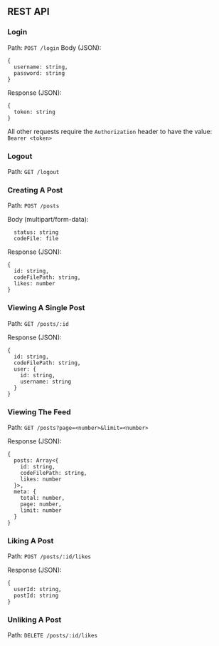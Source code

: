 ## REST API

### Login
Path: `POST /login`
Body (JSON):
```
{
  username: string,
  password: string
}
```

Response (JSON):
```
{
  token: string
}
```

All other requests require the `Authorization` header to have the value: `Bearer <token>`

### Logout
Path: `GET /logout`

### Creating A Post

Path: `POST /posts`

Body (multipart/form-data): 
```
  status: string
  codeFile: file
```

Response (JSON):
```
{
  id: string,
  codeFilePath: string,
  likes: number
}
```

### Viewing A Single Post
Path: `GET /posts/:id`

Response (JSON):
```
{
  id: string,
  codeFilePath: string,
  user: {
    id: string,
    username: string
  }
}
```

### Viewing The Feed

Path: `GET /posts?page=<number>&limit=<number>`

Response (JSON):
```
{
  posts: Array<{
    id: string,
    codeFilePath: string,
    likes: number
  }>,
  meta: {
    total: number,
    page: number,
    limit: number
  }
}
```

### Liking A Post
Path: `POST /posts/:id/likes`

Response (JSON):
```
{
  userId: string,
  postId: string
}
```

### Unliking A Post
Path: `DELETE /posts/:id/likes`
